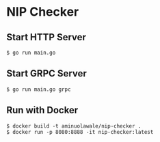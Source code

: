 # NIP Checker

## Start HTTP Server
```
$ go run main.go
```

## Start GRPC Server
```
$ go run main.go grpc
```


## Run with Docker
```
$ docker build -t aminuolawale/nip-checker .
$ docker run -p 8080:8888 -it nip-checker:latest 
```